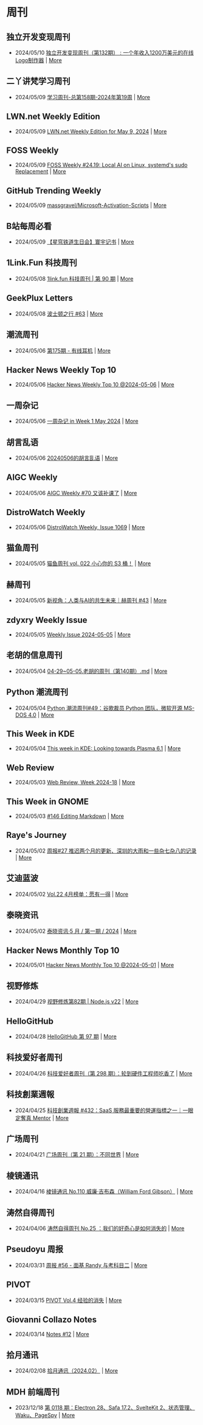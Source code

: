 # 周刊

## 独立开发变现周刊
- 2024/05/10 [独立开发变现周刊（第132期） : 一个年收入1200万美元的在线Logo制作器](https://www.ezindie.com/weekly/issue-132) | [More](channels/%E7%8B%AC%E7%AB%8B%E5%BC%80%E5%8F%91%E5%8F%98%E7%8E%B0%E5%91%A8%E5%88%8A.md)

## 二丫讲梵学习周刊
- 2024/05/09 [学习周刊-总第158期-2024年第19周](https://wiki.eryajf.net/pages/89722e/) | [More](channels/%E4%BA%8C%E4%B8%AB%E8%AE%B2%E6%A2%B5%E5%AD%A6%E4%B9%A0%E5%91%A8%E5%88%8A.md)

## LWN.net Weekly Edition
- 2024/05/09 [LWN.net Weekly Edition for May 9, 2024](https://lwn.net/Articles/972160/) | [More](channels/LWN.net%20Weekly%20Edition.md)

## FOSS Weekly
- 2024/05/09 [FOSS Weekly #24.19: Local AI on Linux, systemd's sudo Replacement](https://itsfoss.com/newsletter/foss-weekly-24-19/) | [More](channels/FOSS%20Weekly.md)

## GitHub Trending Weekly
- 2024/05/09 [massgravel/Microsoft-Activation-Scripts](https://github.com/massgravel/Microsoft-Activation-Scripts) | [More](channels/GitHub%20Trending%20Weekly.md)

## B站每周必看
- 2024/05/09 [【星穹铁道生日会】寰宇记书](https://www.bilibili.com/video/BV19D421J7dW) | [More](channels/B%E7%AB%99%E6%AF%8F%E5%91%A8%E5%BF%85%E7%9C%8B.md)

## 1Link.Fun 科技周刊
- 2024/05/08 [1link.fun 科技周刊 | 第 90 期](https://1link.fun/blog/issue/issue90/) | [More](channels/1Link.Fun%20%E7%A7%91%E6%8A%80%E5%91%A8%E5%88%8A.md)

## GeekPlux Letters
- 2024/05/08 [波士顿之行 #63](https://letters.geekplux.com/63/) | [More](channels/GeekPlux%20Letters.md)

## 潮流周刊
- 2024/05/06 [第175期 - 有线耳机](https://weekly.tw93.fun/posts/175-%E6%9C%89%E7%BA%BF%E8%80%B3%E6%9C%BA/) | [More](channels/%E6%BD%AE%E6%B5%81%E5%91%A8%E5%88%8A.md)

## Hacker News Weekly Top 10
- 2024/05/06 [Hacker News Weekly Top 10 @2024-05-06](https://github.com/headllines/hackernews-weekly/issues/231) | [More](channels/Hacker%20News%20Weekly%20Top%2010.md)

## 一周杂记
- 2024/05/06 [一周杂记 in Week 1 May 2024](http://kingsamchen.github.io/2024/05/06/weekly-2024-may-1/) | [More](channels/%E4%B8%80%E5%91%A8%E6%9D%82%E8%AE%B0.md)

## 胡言乱语
- 2024/05/06 [20240506的胡言乱语](https://www.bboy.app/2024/05/06/20240506%E7%9A%84%E8%83%A1%E8%A8%80%E4%B9%B1%E8%AF%AD/) | [More](channels/%E8%83%A1%E8%A8%80%E4%B9%B1%E8%AF%AD.md)

## AIGC Weekly
- 2024/05/06 [AIGC Weekly #70 又该补课了](https://quail.ink/op7418/p/aigc-weekly-70) | [More](channels/AIGC%20Weekly.md)

## DistroWatch Weekly
- 2024/05/06 [DistroWatch Weekly, Issue 1069](https://distrowatch.com/weekly.php?issue=20240506) | [More](channels/DistroWatch%20Weekly.md)

## 猫鱼周刊
- 2024/05/05 [猫鱼周刊 vol. 022 小心你的 S3 桶！](https://ameow.xyz/archives/weekly-022) | [More](channels/%E7%8C%AB%E9%B1%BC%E5%91%A8%E5%88%8A.md)

## 赫周刊
- 2024/05/05 [新视角：人类与AI的共生未来｜赫周刊 #43](https://www.cliveshd.com/newsletter-43/) | [More](channels/%E8%B5%AB%E5%91%A8%E5%88%8A.md)

## zdyxry Weekly Issue
- 2024/05/05 [Weekly Issue 2024-05-05](https://zdyxry.github.io/2024/05/05/Weekly-Issue-2024-05-05/) | [More](channels/zdyxry%20Weekly%20Issue.md)

## 老胡的信息周刊
- 2024/05/04 [04-29~05-05.老胡的周刊（第140期）.md](https://weekly.howie6879.com/2024/04-29~05-05.老胡的周刊（第140期）.html) | [More](channels/%E8%80%81%E8%83%A1%E7%9A%84%E4%BF%A1%E6%81%AF%E5%91%A8%E5%88%8A.md)

## Python 潮流周刊
- 2024/05/04 [Python 潮流周刊#49：谷歌裁员 Python 团队，微软开源 MS-DOS 4.0](https://pythoncat.top/posts/2024-05-04-weekly/) | [More](channels/Python%20%E6%BD%AE%E6%B5%81%E5%91%A8%E5%88%8A.md)

## This Week in KDE
- 2024/05/04 [This week in KDE: Looking towards Plasma 6.1](https://pointieststick.com/2024/05/03/this-week-in-kde-looking-towards-plasma-6-1/) | [More](channels/This%20Week%20in%20KDE.md)

## Web Review
- 2024/05/03 [Web Review, Week 2024-18](https://ervin.ipsquad.net/blog/2024/05/03/web-review-week-2024-18/) | [More](channels/Web%20Review.md)

## This Week in GNOME
- 2024/05/03 [#146 Editing Markdown](https://thisweek.gnome.org/posts/2024/05/twig-146/) | [More](channels/This%20Week%20in%20GNOME.md)

## Raye's Journey
- 2024/05/02 [周报#27 推迟两个月的更新、深圳的大雨和一些杂七杂八的记录](https://xlog.app/api/redirection?characterId=51803&noteId=1669) | [More](channels/Raye%27s%20Journey.md)

## 艾迪蓝波
- 2024/05/02 [Vol.22 4月榜单：愿有一得](https://www.idnunber.top/article/f6caac8a-fb04-4a4a-b957-b1f9ef697e62) | [More](channels/%E8%89%BE%E8%BF%AA%E8%93%9D%E6%B3%A2.md)

## 泰晓资讯
- 2024/05/02 [泰晓资讯·5 月 / 第一期 / 2024](https://tinylab.org/tinylab-weekly-05-1st-2024/) | [More](channels/%E6%B3%B0%E6%99%93%E8%B5%84%E8%AE%AF.md)

## Hacker News Monthly Top 10
- 2024/05/01 [Hacker News Monthly Top 10 @2024-05-01](https://github.com/headllines/hackernews-monthly/issues/69) | [More](channels/Hacker%20News%20Monthly%20Top%2010.md)

## 视野修炼
- 2024/04/29 [视野修炼第82期 | Node.js v22](https://sugarat.top/weekly/2024-04-29.html) | [More](channels/%E8%A7%86%E9%87%8E%E4%BF%AE%E7%82%BC.md)

## HelloGitHub
- 2024/04/28 [HelloGitHub 第 97 期](https://hellogithub.com/periodical/volume/97) | [More](channels/HelloGitHub.md)

## 科技爱好者周刊
- 2024/04/26 [科技爱好者周刊（第 298 期）：轮到硬件工程师吃香了](http://www.ruanyifeng.com/blog/2024/04/weekly-issue-298.html) | [More](channels/%E7%A7%91%E6%8A%80%E7%88%B1%E5%A5%BD%E8%80%85%E5%91%A8%E5%88%8A.md)

## 科技創業週報
- 2024/04/25 [科技創業週報 #432：SaaS 服務最重要的營運指標之一｜一眼定奪真 Mentor](https://blog.starrocket.io/posts/newsletter-2024-04-25/) | [More](channels/%E7%A7%91%E6%8A%80%E5%89%B5%E6%A5%AD%E9%80%B1%E5%A0%B1.md)

## 广场周刊
- 2024/04/21 [广场周刊（第 21 期）：不同世界](https://immmmm.com/weekly-21-20240421/) | [More](channels/%E5%B9%BF%E5%9C%BA%E5%91%A8%E5%88%8A.md)

## 棱镜通讯
- 2024/04/16 [棱镜通讯 No.110 威廉·吉布森（William Ford Gibson）](https://wangyurui.com/posts/leng-jing-tong-xun-no-110-wei-lian-ji-bu-sen-wil-89a7a855) | [More](channels/%E6%A3%B1%E9%95%9C%E9%80%9A%E8%AE%AF.md)

## 涛然自得周刊
- 2024/04/06 [涛然自得周刊 No.25 ：我们的好奇心是如何消失的](http://heyitao.com/post/beyond-code-weekly-025) | [More](channels/%E6%B6%9B%E7%84%B6%E8%87%AA%E5%BE%97%E5%91%A8%E5%88%8A.md)

## Pseudoyu 周报
- 2024/03/31 [周报 #56 - 面基 Randy 与考科目二](https://www.pseudoyu.com/zh/2024/03/31/weekly_review_20240331/) | [More](channels/Pseudoyu%20%E5%91%A8%E6%8A%A5.md)

## PIVOT
- 2024/03/15 [PIVOT Vol.4 经验的消失](https://anotherdayu.com/2024/5657/) | [More](channels/PIVOT.md)

## Giovanni Collazo Notes
- 2024/03/14 [Notes #12](https://gcollazo.com/notes-12-2/) | [More](channels/Giovanni%20Collazo%20Notes.md)

## 拾月通讯
- 2024/02/08 [拾月通讯（2024.02）](https://www.skyue.com/24020822.html) | [More](channels/%E6%8B%BE%E6%9C%88%E9%80%9A%E8%AE%AF.md)

## MDH 前端周刊
- 2023/12/18 [第 0118 期：Electron 28、Safa 17.2、SvelteKit 2、状态管理、Waku、PageSpy](https://mdhweekly.com/weekly/issue-0118) | [More](channels/MDH%20%E5%89%8D%E7%AB%AF%E5%91%A8%E5%88%8A.md)

